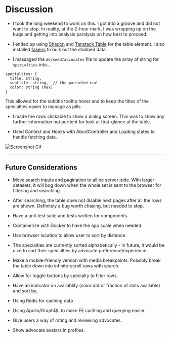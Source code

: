 # Discussion

- I took the long weekend to work on this. I got into a groove and did not want to stop. In reality, at the 2-hour mark, I was wrapping up on the bugs and getting into analysis paralysis on how best to proceed.

- I ended up using [Shadcn](https://ui.shadcn.com/) and [Tanstack Table](https://tanstack.com/table/latest) for the table element. I also installed [fakerjs](https://fakerjs.dev/) to bulk out the stubbed data.

- I massaged the `db/seed/advocates` file to update the array of string for `specialties` into...

```
specialties: {
  title: string,
  subtitle: string,  // the parenthetical
  color: string (hex)
}
```

This allowed for the subtitle tooltip hover and to keep the titles of the specialties easier to manage as pills.

- I made the rows clickable to show a dialog screen. This was to show any further information not pertient for look at first-glance at the table.

- Used Context and Hooks with AbortController and Loading states to handle fetching data.

![Screenshot Gif](./Screen%20Recording%202024-09-03%20at%2012.33.28%20PM.gif)

---

## Future Considerations

- Move search inputs and pagination to all be server-side. With larger datasets, it will bog down when the whole set is sent to the browser for filtering and searching.

- After searching, the table does not disable next pages after all the rows are shown. Definitely a bug worth chasing, but needed to stop.

- Have a unit test suite and tests written for components.

- Containerize with Docker to have the app scale when needed.

- Use browser location to allow user to sort by distance.

- The specialties are currently sorted alphabetically - in future, it would be nice to sort their specialties by advocate preference/experience.

- Make a mobile-friendly version with media breakpoints. Possibly break the table down into infinite-scroll rows with search.

- Allow for toggle buttons by specialty to filter rows.

- Have an indicator on availablity (color dot or fraction of slots available) and sort by.

- Using Redis for caching data

- Using Apollo/GraphQL to make FE caching and querying easier.

- Give users a way of rating and reviewing advocates.

- Show advocate avatars in profiles.
